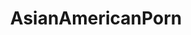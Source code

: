 ---
title: AsianAmericanPorn
crosslinks:
- AmateursVideos
- CuteModeSlutMode
- japancirclejerk
- Pornstars_NSFW
- suspendedfortwoweeks
- Meiko_Askara
- tipofmypenis
- IAmA
- BlacksOnAsians
- asianamerican
---
